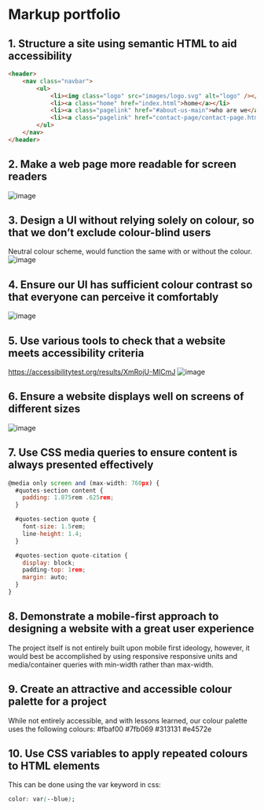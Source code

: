 # Markup portfolio

## 1. Structure a site using semantic HTML to aid accessibility

```html
<header>
	<nav class="navbar">
		<ul>
			<li><img class="logo" src="images/logo.svg" alt="logo" /></li>
			<li><a class="home" href="index.html">home</a></li>
			<li><a class="pagelink" href="#about-us-main">who are we</a></li>
			<li><a class="pagelink" href="contact-page/contact-page.html">get in touch</a></li>
		</ul>
	</nav>
</header>
```

## 2. Make a web page more readable for screen readers

![image](https://user-images.githubusercontent.com/105356599/203396437-60cdf45e-6e99-44ac-9554-81449992b7df.png)

## 3. Design a UI without relying solely on colour, so that we don’t exclude colour-blind users

Neutral colour scheme, would function the same with or without the colour.
![image](https://user-images.githubusercontent.com/105356599/203396588-0abcbf05-cd8d-4606-9c32-b4c11c208aa9.png)

## 4. Ensure our UI has sufficient colour contrast so that everyone can perceive it comfortably

![image](https://user-images.githubusercontent.com/105356599/203398302-eed0e661-1d32-47e0-90b7-61437d2f440f.png)

## 5. Use various tools to check that a website meets accessibility criteria

https://accessibilitytest.org/results/XmRojU-MICmJ
![image](https://user-images.githubusercontent.com/105356599/203398534-1ece14c5-8183-42b9-8a85-0dd161b6d632.png)

## 6. Ensure a website displays well on screens of different sizes

![image](https://user-images.githubusercontent.com/105356599/203398589-5a6f5c87-6cb2-4d86-ae5c-c38704f1ece5.png)

## 7. Use CSS media queries to ensure content is always presented effectively

```js
@media only screen and (max-width: 760px) {
  #quotes-section content {
    padding: 1.875rem .625rem;
  }

  #quotes-section quote {
    font-size: 1.5rem;
    line-height: 1.4;
  }

  #quotes-section quote-citation {
    display: block;
    padding-top: 1rem;
    margin: auto;
  }
}
```

## 8. Demonstrate a mobile-first approach to designing a website with a great user experience

The project itself is not entirely built upon mobile first ideology, however, it would best be accomplished by using
responsive responsive units and media/container queries with min-width rather than max-width.

## 9. Create an attractive and accessible colour palette for a project

While not entirely accessible, and with lessons learned, our colour palette uses the following colours: 
#fbaf00
#7fb069
#313131
#e4572e

## 10. Use CSS variables to apply repeated colours to HTML elements

This can be done using the var keyword in css:
```css
color: var(--blue);
```
